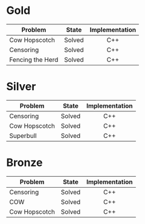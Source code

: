 # Gold
| Problem        | State           | Implementation  |
| -------------  |:---------------:| :--------------:|
| Cow Hopscotch | Solved          | C++            |
| Censoring | Solved          | C++             |
| Fencing the Herd | Solved          | C++             |
# Silver
| Problem        | State           | Implementation  |
| ------------- |:---------------:| :--------------:|
| Censoring | Solved          | C++            |
| Cow Hopscotch | Solved          | C++            |
| Superbull | Solved          | C++            |
# Bronze
| Problem        | State           | Implementation  |
| ------------- |:---------------:| :--------------:|
| Censoring | Solved          | C++            |
| COW | Solved          | C++            |
| Cow Hopscotch | Solved          | C++            |
